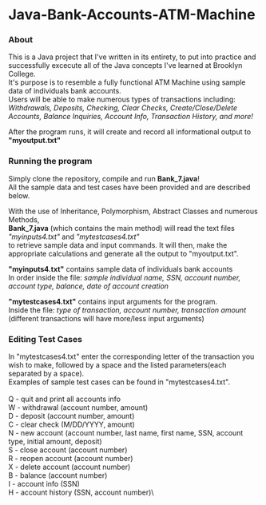 # Java-Bank-Accounts-ATM-Machine

### About
This is a Java project that I've written in its entirety, to put into practice and successfully excecute all of the Java concepts I've learned at Brooklyn College.   \
It's purpose is to resemble a fully functional ATM Machine using sample data of individuals bank accounts. \
Users will be able to make numerous types of transactions including: \
*Withdrawals, Deposits, Checking, Clear Checks, Create/Close/Delete Accounts, Balance Inquiries, Account Info, Transaction History, and more!* 

After the program runs, it will create and record all informational output to **"myoutput.txt"** 

### Running the program
Simply clone the repository, compile and run **Bank_7.java**! \
All the sample data and test cases have been provided and are described below.

With the use of Inheritance, Polymorphism, Abstract Classes and numerous Methods, \
**Bank_7.java** (which contains the main method) will read the text files *"myinputs4.txt"* and *"mytestcases4.txt"* \
to retrieve sample data and input commands. It will then, make the appropriate calculations and generate all the output to "myoutput.txt".

**"myinputs4.txt"** contains sample data of individuals bank accounts\
In order inside the file: *sample individual name, SSN, account number, account type, balance, date of account creation*  

**"mytestcases4.txt"** contains input arguments for the program. \
Inside the file: *type of transaction, account number, transaction amount* \
(different transactions will have more/less input arguments)

### Editing Test Cases
In "mytestcases4.txt" enter the corresponding letter of the transaction you wish to make, followed by a space and the listed parameters(each separated by a space). \
Examples of sample test cases can be found in "mytestcases4.txt". \
\
Q - quit and print all accounts info \
W - withdrawal (account number, amount)\
D - deposit (account number, amount)\
C - clear check (M/DD/YYYY, amount)\
N - new account (account number, last name, first name, SSN, account type, initial amount,  deposit)\
S - close account (account number)\
R - reopen account (account number)\
X - delete account (account number)\
B - balance (account number)\
I - account info (SSN)\
H - account history (SSN, account number)\

